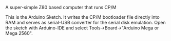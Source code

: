 A super-simple Z80 based computer that runs CP/M

This is the Arduino Sketch. It writes the CP/M bootloader file directly into RAM and serves as serial-USB converter for the serial disk emulation.
Open the sketch with Arduino-IDE and select Tools->Board->"Arduino Mega or Mega 2560". 

